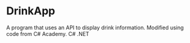 # DrinkApp
A program that uses an API to display drink information. Modified using code from C# Academy. C# .NET
